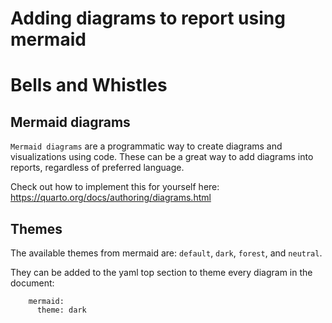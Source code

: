 # Adding diagrams to report using mermaid

# Bells and Whistles 

## Mermaid diagrams 

`Mermaid diagrams` are a programmatic way to create diagrams and visualizations using code. These can be a great way to add diagrams into reports, regardless of preferred language. 

Check out how to implement this for yourself here: <https://quarto.org/docs/authoring/diagrams.html>

## Themes

The available themes from mermaid are: `default`, `dark`, `forest`, and `neutral`.

They can be added to the yaml top section to theme every diagram in the document: 

```
    mermaid:
      theme: dark
```
